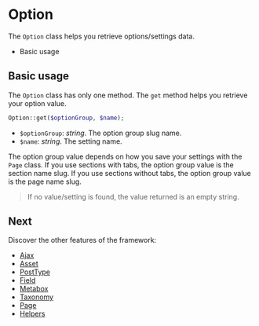 Option
======

The `Option` class helps you retrieve options/settings data.

- Basic usage

Basic usage
-----------

The `Option` class has only one method. The `get` method helps you retrieve your option value.

```php
Option::get($optionGroup, $name);
```

* `$optionGroup`: _string_. The option group slug name.
* `$name`: _string_. The setting name.

The option group value depends on how you save your settings with the `Page` class. If you use sections with tabs, the option group value is the section name slug. If you use sections without tabs, the option group value is the page name slug.

> If no value/setting is found, the value returned is an empty string.

Next
----

Discover the other features of the framework:

* [Ajax](http://framework.themosis.com/docs/ajax/)
* [Asset](http://framework.themosis.com/docs/asset/)
* [PostType](http://framework.themosis.com/docs/posttype/)
* [Field](http://framework.themosis.com/docs/field/)
* [Metabox](http://framework.themosis.com/docs/metabox/)
* [Taxonomy](http://framework.themosis.com/docs/taxonomy/)
* [Page](http://framework.themosis.com/docs/page/)
* [Helpers](http://framework.themosis.com/docs/helpers/)